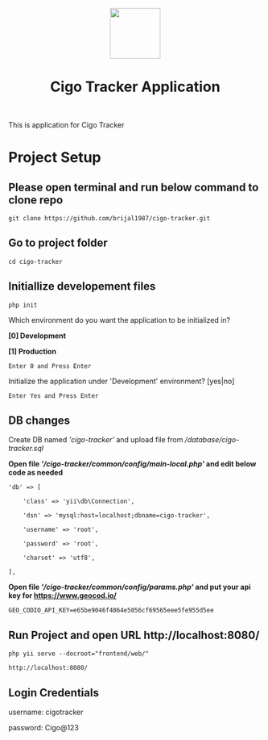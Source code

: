 <p align="center">
    <a href="https://github.com/yiisoft" target="_blank">
        <img src="https://avatars0.githubusercontent.com/u/993323" height="100px">
    </a>
    <h1 align="center">Cigo Tracker Application</h1>
    <br>
</p>

This is application for Cigo Tracker

# Project Setup


## Please open terminal and run below command to clone repo

```git clone https://github.com/brijal1987/cigo-tracker.git```


## Go to project folder

```cd cigo-tracker```

## Initiallize developement files

```php init```

Which environment do you want the application to be initialized in?

  **[0] Development**

  **[1] Production**

`Enter 0 and Press Enter`

Initialize the application under 'Development' environment? [yes|no]

`Enter Yes and Press Enter`

## DB changes

Create DB named *'cigo-tracker'* and upload file from */database/cigo-tracker.sql*

**Open file *'/cigo-tracker/common/config/main-local.php'* and edit below code as needed**

```
'db' => [

    'class' => 'yii\db\Connection',

    'dsn' => 'mysql:host=localhost;dbname=cigo-tracker',

    'username' => 'root',

    'password' => 'root',

    'charset' => 'utf8',

],
```

**Open file *'/cigo-tracker/common/config/params.php'* and put your api key for https://www.geocod.io/**

```GEO_CODIO_API_KEY=e65be9046f4064e5056cf69565eee5fe955d5ee```


## Run Project and open URL http://localhost:8080/

```php yii serve --docroot="frontend/web/"```

`http://localhost:8080/`


## Login Credentials

username: cigotracker

password: Cigo@123

